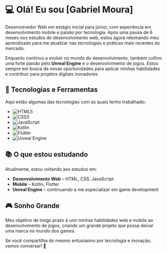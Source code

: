 
# 💻 Olá! Eu sou [Gabriel Moura] 

Desenvolvedor Web em estágio inicial para júnior, com experiência em desenvolvimento mobile e paixão por tecnologia. Após uma pausa de 6 meses nos estudos de desenvolvimento web, estou agora retomando meu aprendizado para me atualizar nas tecnologias e práticas mais recentes do mercado.

Enquanto continuo a evoluir no mundo do desenvolvimento, também cultivo uma forte paixão pelo **Unreal Engine** e o desenvolvimento de jogos. Estou sempre em busca de novas oportunidades para aplicar minhas habilidades e contribuir para projetos digitais inovadores.

## 🌟 Tecnologias e Ferramentas

Aqui estão algumas das tecnologias com as quais tenho trabalhado:

- ![HTML5](https://img.shields.io/badge/-HTML5-E34F26?style=flat-square&logo=html5&logoColor=white)
- ![CSS3](https://img.shields.io/badge/-CSS3-1572B6?style=flat-square&logo=css3)
- ![JavaScript](https://img.shields.io/badge/-JavaScript-F7DF1E?style=flat-square&logo=javascript&logoColor=black)
- ![Kotlin](https://img.shields.io/badge/-Kotlin-0095D5?style=flat-square&logo=kotlin&logoColor=white)
- ![Flutter](https://img.shields.io/badge/-Flutter-02569B?style=flat-square&logo=flutter&logoColor=white)
- ![Unreal Engine](https://img.shields.io/badge/-Unreal%20Engine-313131?style=flat-square&logo=unreal-engine&logoColor=white)

## 📚 O que estou estudando

Atualmente, estou voltando aos estudos em:

- **Desenvolvimento Web** – HTML, CSS, JavaScript
- **Mobile** – Kotlin, Flutter
- **Unreal Engine** – continuando a me especializar em game development

## 🎮 Sonho Grande

Meu objetivo de longo prazo é unir minhas habilidades web e mobile ao desenvolvimento de jogos, criando um grande projeto que possa deixar uma marca no mundo dos games.

Se você compartilha do mesmo entusiasmo por tecnologia e inovação, vamos conversar! 🚀
